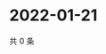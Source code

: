 # 2022-01-21

共 0 条

<!-- BEGIN WEIBO -->
<!-- 最后更新时间 Fri Jan 21 2022 08:49:45 GMT+0800 (China Standard Time) -->

<!-- END WEIBO -->
